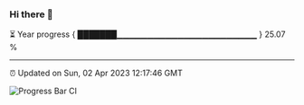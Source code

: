 ### Hi there 👋

⏳ Year progress { ███████▁▁▁▁▁▁▁▁▁▁▁▁▁▁▁▁▁▁▁▁▁▁▁ } 25.07 %

---

⏰ Updated on Sun, 02 Apr 2023 12:17:46 GMT

![Progress Bar CI](https://github.com/liununu/liununu/workflows/Progress%20Bar%20CI/badge.svg)
